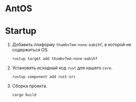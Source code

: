# AntOS

# Startup
1) Добавить плаформу `thumbv7em-none-eabihf`, в которой не содержиться OS.
   ```command_line
   rustup target add thumbv7em-none-eabihf
   ```
2) Установить исходный код `rust` для нашего `core`.
   ```command_line
   rustup component add rust-src
   ```
3) Сборка проекта.
   ```command_line
   cargo build
   ```
   
